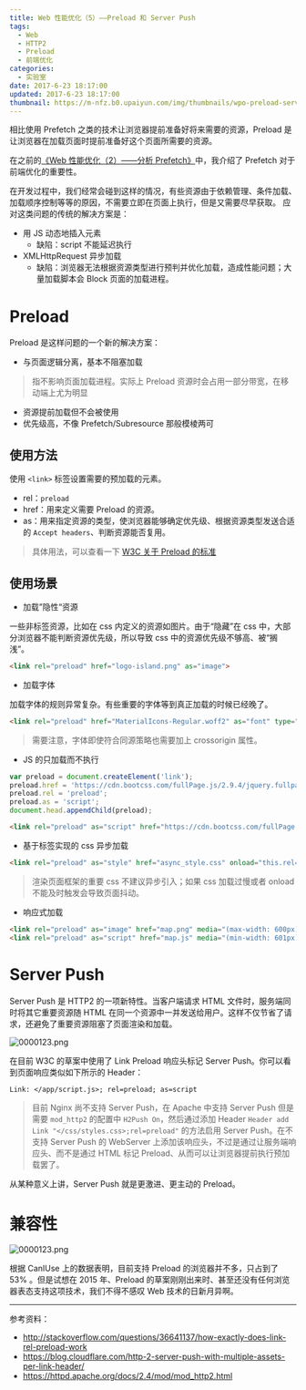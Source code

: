 ```yaml
---
title: Web 性能优化（5）——Preload 和 Server Push
tags:
  - Web
  - HTTP2
  - Preload
  - 前端优化
categories:
  - 实验室
date: 2017-6-23 18:17:00
updated: 2017-6-23 18:17:00
thumbnail: https://m-nfz.b0.upaiyun.com/img/thumbnails/wpo-preload-serverpush.png!blogth
---
```


相比使用 Prefetch 之类的技术让浏览器提前准备好将来需要的资源，Preload 是让浏览器在加载页面时提前准备好这个页面所需要的资源。

<!-- more -->

在之前的[《Web 性能优化（2）——分析 Prefetch》](https://blog.nfz.moe/archives/wpo-by-prefetch.html)中，我介绍了 Prefetch 对于前端优化的重要性。

在开发过程中，我们经常会碰到这样的情况，有些资源由于依赖管理、条件加载、加载顺序控制等等的原因，不需要立即在页面上执行，但是又需要尽早获取。
应对这类问题的传统的解决方案是：

- 用 JS 动态地插入元素
  - 缺陷：script 不能延迟执行
- XMLHttpRequest 异步加载
  - 缺陷：浏览器无法根据资源类型进行预判并优化加载，造成性能问题；大量加载脚本会 Block 页面的加载进程。


# Preload

Preload 是这样问题的一个新的解决方案：

- 与页面逻辑分离，基本不阻塞加载

> 指不影响页面加载进程。实际上 Preload 资源时会占用一部分带宽，在移动端上尤为明显

- 资源提前加载但不会被使用
- 优先级高，不像 Prefetch/Subresource 那般模棱两可

## 使用方法

使用 `<link>` 标签设置需要的预加载的元素。

- rel：`preload`
- href：用来定义需要 Preload 的资源。
- as：用来指定资源的类型，使浏览器能够确定优先级、根据资源类型发送合适的 `Accept headers`、判断资源能否复用。

> 具体用法，可以查看一下 [ W3C 关于 Preload 的标准](https://w3c.github.io/preload/)

## 使用场景

- 加载”隐性“资源

一些非标签资源，比如在 css 内定义的资源如图片。由于“隐藏”在 css 中，大部分浏览器不能判断资源优先级，所以导致 css 中的资源优先级不够高、被“搁浅”。

```html
<link rel="preload" href="logo-island.png" as="image">
```

- 加载字体

加载字体的规则异常复杂。有些重要的字体等到真正加载的时候已经晚了。

```html
<link rel="preload" href="MaterialIcons-Regular.woff2" as="font" type="font/woff2" crossorigin>
```

> 需要注意，字体即使符合同源策略也需要加上 crossorigin 属性。

- JS 的只加载而不执行

```javascript
var preload = document.createElement('link');
preload.href = 'https://cdn.bootcss.com/fullPage.js/2.9.4/jquery.fullpage.min.js';
preload.rel = 'preload';
preload.as = 'script';
document.head.appendChild(preload); 
```

```html
<link rel="preload" as="script" href="https://cdn.bootcss.com/fullPage.js/2.9.4/jquery.fullpage.min.js">
```

- 基于标签实现的 css 异步加载

```html
<link rel="preload" as="style" href="async_style.css" onload="this.rel='stylesheet'">
```

> 渲染页面框架的重要 css 不建议异步引入；如果 css 加载过慢或者 onload 不能及时触发会导致页面抖动。

- 响应式加载

```html
<link rel="preload" as="image" href="map.png" media="(max-width: 600px)">
<link rel="preload" as="script" href="map.js" media="(min-width: 601px)">
```

# Server Push

Server Push 是 HTTP2 的一项新特性。当客户端请求 HTML 文件时，服务端同时将其它重要资源随 HTML 在同一个资源中一并发送给用户。这样不仅节省了请求，还避免了重要资源阻塞了页面渲染和加载。

![0000123.png](https://img-nfz.b0.upaiyun.com/0000123.png)

在目前 W3C 的草案中使用了 Link Preload 响应头标记 Server Push。你可以看到页面响应类似如下所示的 Header：

```
Link: </app/script.js>; rel=preload; as=script
```

> 目前 Nginx 尚不支持 Server Push，在 Apache 中支持 Server Push 但是需要 `mod_http2` 的配置中 `H2Push On`，然后通过添加 Header  `Header add Link "</css/styles.css>;rel=preload"` 的方法启用 Server Push。在不支持 Server Push 的 WebServer 上添加该响应头，不过是通过让服务端响应头、而不是通过 HTML 标记 Preload、从而可以让浏览器提前执行预加载罢了。

从某种意义上讲，Server Push 就是更激进、更主动的 Preload。

# 兼容性

![0000123.png](https://img-nfz.b0.upaiyun.com/0000124.png)

根据 CanIUse 上的数据表明，目前支持 Preload 的浏览器并不多，只占到了 53% 。但是试想在 2015 年、Preload 的草案刚刚出来时、甚至还没有任何浏览器表态支持这项技术，我们不得不感叹 Web 技术的日新月异啊。

----

参考资料：

- http://stackoverflow.com/questions/36641137/how-exactly-does-link-rel-preload-work
- https://blog.cloudflare.com/http-2-server-push-with-multiple-assets-per-link-header/
- https://httpd.apache.org/docs/2.4/mod/mod_http2.html